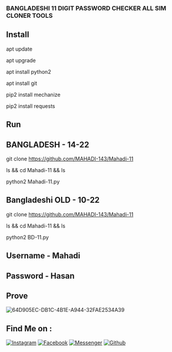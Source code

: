 ### BANGLADESHI 11 DIGIT PASSWORD CHECKER ALL SIM CLONER TOOLS
## Install
apt update

apt upgrade

apt install python2

apt install git

pip2 install mechanize

pip2 install requests

## Run

## BANGLADESH - 14-22
git clone https://github.com/MAHADI-143/Mahadi-11

ls && cd Mahadi-11 && ls

python2 Mahadi-11.py

## Bangladeshi OLD - 10-22

git clone https://github.com/MAHADI-143/Mahadi-11

ls && cd Mahadi-11 && ls

python2 BD-11.py 

## Username - Mahadi

## Password - Hasan

## Prove

![64D905EC-DB1C-4B1E-A944-32FAE2534A39](https://user-images.githubusercontent.com/79738922/152822683-b752b44d-7127-4c39-a620-e83a1ca73075.jpeg)

## Find Me on :

[![Instagram](https://img.shields.io/badge/IG-%40Mahadi.Hasan.Afridi-red?style=for-the-badge&logo=instagram)](https://www.instagram.com/its_afridi.143)
[![Facebook](https://img.shields.io/badge/Facebook-green?style=for-the-badge&logo=facebook)](https://fb.com/4FR1D1.143)
[![Messenger](https://img.shields.io/badge/Chat-Messenger-blue?style=for-the-badge&logo=messenger)](https://m.me/4FR1D1.143)
[![Github](https://img.shields.io/badge/Github-MAHADI-143green?style=for-the-badge&logo=github)](https://github.com/MAHADI-143)
